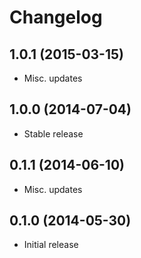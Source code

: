 # Changelog

## 1.0.1 (2015-03-15)

- Misc. updates

## 1.0.0 (2014-07-04)

- Stable release

## 0.1.1 (2014-06-10)

- Misc. updates

## 0.1.0 (2014-05-30)

- Initial release